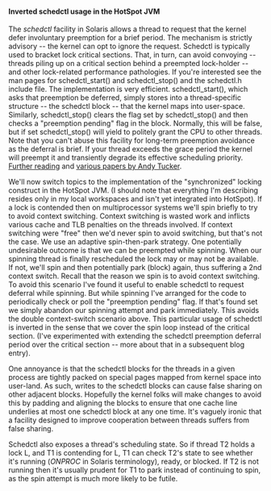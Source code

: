 #### Inverted schedctl usage in the HotSpot JVM

The *schedctl* facility in Solaris allows a thread to request that the kernel defer involuntary preemption for a brief period.   The mechanism is strictly advisory -- the kernel can opt to ignore the request.  Schedctl is typically used to bracket lock critical sections.   That, in turn, can avoid convoying -- threads piling up on a critical section behind a preempted lock-holder -- and other lock-related performance pathologies.   If you're interested see the man pages for schedctl_start() and schedctl_stop() and the schedctl.h include file.   The implementation is very efficient.  schedctl_start(), which asks that preemption be deferred, simply stores into a thread-specific structure -- the schedctl block -- that the kernel maps into user-space.   Similarly, schedctl_stop() clears the flag set by schedctl_stop() and then checks a "preemption pending" flag in the block.   Normally, this will be false, but if set schedctl_stop() will yield to politely grant the CPU to other threads.   Note that you can't abuse this facility for long-term preemption avoidance as the deferral is brief.   If your thread exceeds the grace period the kernel will preempt it and transiently degrade its effective scheduling priority.   [Further reading](http://patft.uspto.gov/netacgi/nph-Parser?patentnumber=5937187) and [various papers by Andy Tucker](http://www-cs-students.stanford.edu/~tucker/home.html).

We'll now switch topics to the implementation of the "synchronized" locking construct in the HotSpot JVM. (I should note that everything I'm describing resides only in my local workspaces and isn't yet integrated into HotSpot).  If a lock is contended then on multiprocessor systems we'll spin briefly to try to avoid context switching.  Context switching is wasted work and inflicts various cache and TLB penalties on the threads involved. If context switching were "free" then we'd never spin to avoid switching, but that's not the case.   We use an adaptive spin-then-park strategy.   One potentially undesirable outcome is that we can be preempted while spinning.   When our spinning thread is finally rescheduled the lock may or may not be available.   If not, we'll spin and then potentially park (block) again, thus suffering a 2nd context switch.    Recall that the reason we spin is to avoid context switching.   To avoid this scenario I've found it useful to enable schedctl to request deferral while spinning.   But while spinning I've arranged for the code to periodically check or poll the "preemption pending" flag.   If that's found set we simply abandon our spinning attempt and park immediately.  This avoids the double context-switch scenario above. This particular usage of schedctl is inverted in the sense that we cover the spin loop instead of the critical section. (I've experimented with extending the schedctl preemption deferral period over the critical section -- more about that in a subsequent blog entry).  

One annoyance is that the schedctl blocks for the threads in a given process are tightly packed on special pages mapped from kernel space into user-land. As such, writes to the schedctl blocks can cause false sharing on other adjacent blocks.   Hopefully the kernel folks will make changes to avoid this by padding and aligning the blocks to ensure that one cache line underlies at most one schedctl block at any one time.   It's vaguely ironic that a facility designed to improve cooperation between threads suffers from false sharing. 

Schedctl also exposes a thread's scheduling state. So if thread T2 holds a lock L, and T1 is contending for L, T1 can check T2's state to see whether it's running  (*ONPROC* in Solaris terminology), ready, or blocked.   If T2 is not running then it's usually prudent for T1 to park instead of continuing to spin, as the spin attempt is much more likely to be futile. 



